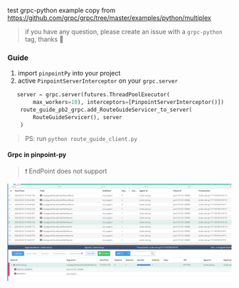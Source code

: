 test grpc-python example copy from https://github.com/grpc/grpc/tree/master/examples/python/multiplex

> if you have any question, please create an issue with a `grpc-python` tag, thanks 🙏 


### Guide 

1. import `pinpointPy` into your project
2. active `PinpointServerInterceptor` on your `grpc.server`
```py
   server = grpc.server(futures.ThreadPoolExecutor(
        max_workers=10), interceptors=[PinpointServerInterceptor()])
    route_guide_pb2_grpc.add_RouteGuideServicer_to_server(
        RouteGuideServicer(), server
    )
```

>PS: run `python route_guide_client.py`

#### Grpc in pinpoint-py

> ❗ EndPoint does not support


![pinpoint.py.grpc](pinpoint.py.grpc.png)

